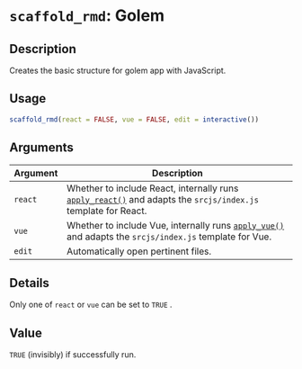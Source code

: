 # `scaffold_rmd`: Golem

## Description


 Creates the basic structure for golem app with JavaScript.


## Usage

```r
scaffold_rmd(react = FALSE, vue = FALSE, edit = interactive())
```


## Arguments

Argument      |Description
------------- |----------------
```react```     |     Whether to include React, internally runs [`apply_react()`](apply_react().html)  and adapts the `srcjs/index.js` template for React.
```vue```     |     Whether to include Vue, internally runs [`apply_vue()`](apply_vue().html) and adapts the `srcjs/index.js` template for Vue.
```edit```     |     Automatically open pertinent files.

## Details


 Only one of `react` or `vue` can be set to `TRUE` .


## Value


 `TRUE` (invisibly) if successfully run.


